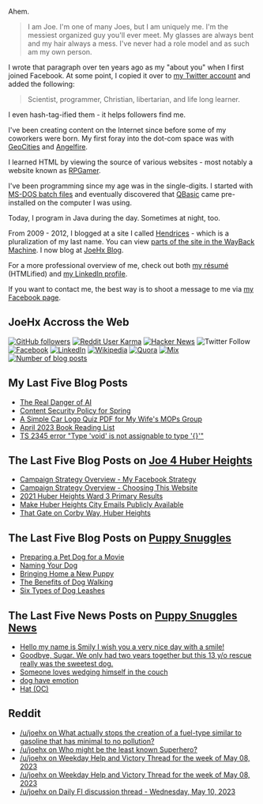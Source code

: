 Ahem.

> I am Joe. I'm one of many Joes, but I am uniquely me. I'm the messiest organized guy you'll ever meet. My glasses are always bent and my hair always a mess. I've never had a role model and as such am my own person.

I wrote that paragraph over ten years ago as my "about you" when I first joined Facebook. At some point, I copied it over to [my Twitter account](https://twitter.com/JoeHxBlog) and added the following:

> Scientist, programmer, Christian, libertarian, and life long learner.

I even hash-tag-ified them - it helps followers find me.

I've been creating content on the Internet since before some of my coworkers were born. My first foray into the dot-com space was with [GeoCities](https://en.wikipedia.org/wiki/Yahoo!_GeoCities) and [Angelfire](https://en.wikipedia.org/wiki/Angelfire).

I learned HTML by viewing the source of various websites - most notably a website known as [RPGamer](https://rpgamer.com/).

I've been programming since my age was in the single-digits. I started with [MS-DOS batch files](https://en.wikipedia.org/wiki/Batch_file) and eventually discovered that [QBasic](https://en.wikipedia.org/wiki/QBasic) came pre-installed on the computer I was using.

Today, I program in Java during the day. Sometimes at night, too.

From 2009 - 2012, I blogged at a site I called [Hendrices](https://www.facebook.com/Hendricescom/) - which is a pluralization of my last name. You can view [parts of the site in the WayBack Machine](https://web.archive.org/web/20090731115109/http://www.hendrices.com/). I now blog at [JoeHx Blog](https://www.joehxblog.com/).

For a more professional overview of me, check out both [my r&eacute;sum&eacute;](https://www.joehxblog.com/resume/) (HTMLified) and [my LinkedIn profile](https://www.linkedin.com/in/joehx/).

If you want to contact me, the best way is to shoot a message to me via [my Facebook page](https://www.facebook.com/JoeHxBlog/).

## JoeHx Accross the Web

[![GitHub followers](https://img.shields.io/github/followers/hendrixjoseph?label=GitHub&style=for-the-badge&logo=github)](https://github.com/hendrixjoseph)
[![Reddit User Karma](https://img.shields.io/reddit/user-karma/combined/joehx?label=Reddit&style=for-the-badge&logo=reddit)](https://www.reddit.com/user/joehx/)
[![Hacker News](https://img.shields.io/badge/dynamic/json?label=hacker+news&query=%24.karma&url=https%3A%2F%2Fhacker-news.firebaseio.com%2Fv0%2Fuser%2Fjoehx2.json&color=ff6600&style=for-the-badge&logo=y-combinator)](https://news.ycombinator.com/user?id=joehx2)
![Twitter Follow](https://img.shields.io/twitter/follow/JoeHxBlog?label=Twitter&style=for-the-badge&logo=twitter&color=1da1f2)
[![Facebook](https://img.shields.io/static/v1?label=FACEBOOK&message=137%20LIKES&color=3b5998&style=for-the-badge&logo=facebook)](https://www.facebook.com/JoeHxBlog)
[![LinkedIn](https://img.shields.io/static/v1?label=linkedin&message=193%20connections&color=2867b2&style=for-the-badge&logo=linkedin)](https://www.linkedin.com/in/joehx)
[![Wikipedia](https://img.shields.io/badge/dynamic/xml?label=wikipedia&query=%2F%2F%2A%5B%40id%3D%22general-stats%22%5D%2Fdiv%2Fdiv%2Fdiv%5B1%5D%2Ftable%2Ftbody%2Ftr%5B11%5D%2Ftd%5B2%5D%2Fstrong&suffix=%20edits&url=https%3A%2F%2Fxtools.wmflabs.org%2Fec%2Fen.wikipedia.org%2FHendrixjoseph&style=for-the-badge&logo=wikipedia&color=9f9f9f)](https://en.wikipedia.org/wiki/User:Hendrixjoseph)
[![Quora](https://img.shields.io/static/v1?label=quora&message=110%20followers&color=b92b27&style=for-the-badge&logo=quora&logoColor=b92b27)](https://www.quora.com/profile/Joseph-Hendrix)
[![Mix](https://img.shields.io/static/v1?label=mix&message=14k%20followers&color=ff8126&style=for-the-badge&logo=mix&logoColor=ff8126)](https://mix.com/joehx)
[![Number of blog posts](https://img.shields.io/endpoint?style=for-the-badge&url=https%3A%2F%2Fwww.joehxblog.com%2Fdata%2Fnumposts.json)](https://www.joehxblog.com/)

## My Last Five Blog Posts

<!-- JOEHXBLOG:START -->
- [The Real Danger of AI](https://www.joehxblog.com/the-real-danger-of-ai/)
- [Content Security Policy for Spring](https://www.joehxblog.com/content-security-policy-for-spring/)
- [A Simple Car Logo Quiz PDF for My Wife&#39;s MOPs Group](https://www.joehxblog.com/a-simple-car-logo-quiz-pdf/)
- [April 2023 Book Reading List](https://www.joehxblog.com/april-2023-book-reading-list/)
- [TS 2345 error &quot;Type &#39;void&#39; is not assignable to type &#39;{}&#39;&quot;](https://www.joehxblog.com/ts-2345-error/)
<!-- JOEHXBLOG:END -->

## The Last Five Blog Posts on [Joe 4 Huber Heights](https://www.joe4huberheights.com/)

<!-- JOE4HUBERHEIGHTS:START -->
- [Campaign Strategy Overview - My Facebook Strategy](https://www.joe4huberheights.com/my-facebook-strategy/)
- [Campaign Strategy Overview - Choosing This Website](https://www.joe4huberheights.com/choosing-this-website/)
- [2021 Huber Heights Ward 3 Primary Results](https://www.joe4huberheights.com/2021-huber-heights-primary-results/)
- [Make Huber Heights City Emails Publicly Available](https://www.joe4huberheights.com/make-huber-heights-city-emails-publicly-available/)
- [That Gate on Corby Way, Huber Heights](https://www.joe4huberheights.com/that-gate-on-corby-way/)
<!-- JOE4HUBERHEIGHTS:END -->

## The Last Five Blog Posts on [Puppy Snuggles](https://www.puppy-snuggles.com/)

<!-- PUPPY-SNUGGLES:START -->
- [Preparing a Pet Dog for a Movie](https://www.puppy-snuggles.com/blog/preparing-a-pet-dog-for-a-movie/)
- [Naming Your Dog](https://www.puppy-snuggles.com/blog/naming-your-dog/)
- [Bringing Home a New Puppy](https://www.puppy-snuggles.com/blog/bringing-home-a-new-puppy/)
- [The Benefits of Dog Walking](https://www.puppy-snuggles.com/blog/the-benefits-of-dog-walking/)
- [Six Types of Dog Leashes](https://www.puppy-snuggles.com/blog/six-types-of-dog-leashes/)
<!-- PUPPY-SNUGGLES:END -->

## The Last Five News Posts on [Puppy Snuggles News](https://news.puppy-snuggles.com/)

<!-- PUPPY-SNUGGLES-NEWS:START -->
- [Hello my name is Smily I wish you a very nice day with a smile!](https://news.puppy-snuggles.com/31367338/hello-my-name-is-smily-i-wish-you-a-very-nice-day-with-a-smile)
- [Goodbye, Sugar. We only had two years together but this 13 y/o rescue really was the sweetest dog.](https://news.puppy-snuggles.com/24138754/goodbye-sugar-we-only-had-two-years-together-but-this-13-yo-rescue-really-was-the-sweetest-dog)
- [Someone loves wedging himself in the couch](https://news.puppy-snuggles.com/23931069/someone-loves-wedging-himself-in-the-couch)
- [dog have emotion](https://news.puppy-snuggles.com/23498672/dog-have-emotion)
- [Hat &lpar;OC&rpar;](https://news.puppy-snuggles.com/21792186/hat-oc)
<!-- PUPPY-SNUGGLES-NEWS:END -->

## Reddit

<!-- REDDIT:START -->
- [/u/joehx on What actually stops the creation of a fuel-type similar to gasoline that has minimal to no pollution?](https://www.reddit.com/r/AskReddit/comments/13g26xc/what_actually_stops_the_creation_of_a_fueltype/jjxya9n/)
- [/u/joehx on Who might be the least known Superhero?](https://www.reddit.com/r/AskReddit/comments/13g1bey/who_might_be_the_least_known_superhero/jjxv8lo/)
- [/u/joehx on Weekday Help and Victory Thread for the week of May 08, 2023](https://www.reddit.com/r/personalfinance/comments/13bllij/weekday_help_and_victory_thread_for_the_week_of/jjqo8o3/)
- [/u/joehx on Weekday Help and Victory Thread for the week of May 08, 2023](https://www.reddit.com/r/personalfinance/comments/13bllij/weekday_help_and_victory_thread_for_the_week_of/jjqnwgb/)
- [/u/joehx on Daily FI discussion thread - Wednesday, May 10, 2023](https://www.reddit.com/r/financialindependence/comments/13dkwki/daily_fi_discussion_thread_wednesday_may_10_2023/jjmikn9/)
<!-- REDDIT:END -->

